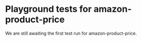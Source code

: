 # Playground tests for amazon-product-price
We are still awaiting the first test run for amazon-product-price.
